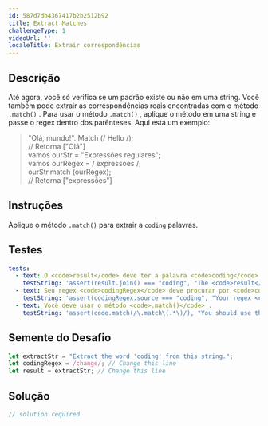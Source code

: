 ```yaml
---
id: 587d7db4367417b2b2512b92
title: Extract Matches
challengeType: 1
videoUrl: ''
localeTitle: Extrair correspondências
---
```


## Descrição
<section id="description"> Até agora, você só verifica se um padrão existe ou não em uma string. Você também pode extrair as correspondências reais encontradas com o método <code>.match()</code> . Para usar o método <code>.match()</code> , aplique o método em uma string e passe o regex dentro dos parênteses. Aqui está um exemplo: <blockquote> &quot;Olá, mundo!&quot;. Match (/ Hello /); <br> // Retorna [&quot;Olá&quot;] <br> vamos ourStr = &quot;Expressões regulares&quot;; <br> vamos ourRegex = / expressões /; <br> ourStr.match (ourRegex); <br> // Retorna [&quot;expressões&quot;] </blockquote></section>

## Instruções
<section id="instructions"> Aplique o método <code>.match()</code> para extrair a <code>coding</code> palavras. </section>

## Testes
<section id='tests'>

```yml
tests:
  - text: O <code>result</code> deve ter a palavra <code>coding</code>
    testString: 'assert(result.join() === "coding", "The <code>result</code> should have the word <code>coding</code>");'
  - text: Seu regex <code>codingRegex</code> deve procurar por <code>coding</code>
    testString: 'assert(codingRegex.source === "coding", "Your regex <code>codingRegex</code> should search for <code>coding</code>");'
  - text: Você deve usar o método <code>.match()</code> .
    testString: 'assert(code.match(/\.match\(.*\)/), "You should use the <code>.match()</code> method.");'

```

</section>

## Semente do Desafio
<section id='challengeSeed'>

<div id='js-seed'>

```js
let extractStr = "Extract the word 'coding' from this string.";
let codingRegex = /change/; // Change this line
let result = extractStr; // Change this line

```

</div>



</section>

## Solução
<section id='solution'>

```js
// solution required
```
</section>
